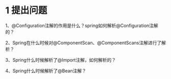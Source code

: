 # 1 提出问题

1、@Configuration注解的作用是什么？spring如何解析@Configuration注解的？

2、Spring在什么时候对@ComponentScan、@ComponentScans注解进行了解析？

3、Spring什么时候解析了@Import注解，如何解析的？

4、Spring什么时候解析了@Bean注解？


